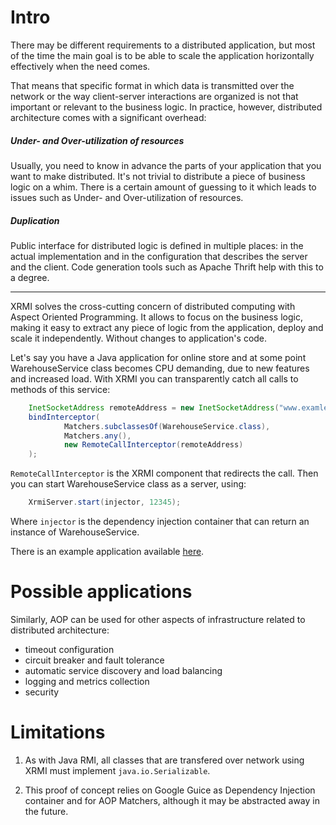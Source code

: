 # Intro

There may be different requirements to a distributed application, but most of the time the main goal is to be able to scale the application horizontally effectively when the need comes. 

That means that specific format in which data is transmitted over the network or the way client-server interactions are organized is not that important or relevant to the business logic. In practice, however, distributed architecture comes with a significant overhead:

##### Under- and Over-utilization of resources

Usually, you need to know in advance the parts of your application that you want to make distributed. It's not trivial to distribute a piece of business logic on a whim. There is a certain amount of guessing to it which leads to issues such as Under- and Over-utilization of resources.

##### Duplication

Public interface for distributed logic is defined in multiple places: in the actual implementation and  in the configuration that describes the server and the client.
Code generation tools such as Apache Thrift help with this to a degree.

---

XRMI solves the cross-cutting concern of distributed computing with Aspect Oriented Programming. It allows to focus on the business logic, making it easy to extract any piece of logic from the application, deploy and scale it independently. Without changes to application's code.

Let's say you have a Java application for online store and at some point WarehouseService class becomes CPU demanding, due to new features and increased load. With XRMI you can transparently catch all calls to methods of this service:

```java
    InetSocketAddress remoteAddress = new InetSocketAddress("www.examle.com", 12345);
    bindInterceptor(
            Matchers.subclassesOf(WarehouseService.class),
            Matchers.any(),
            new RemoteCallInterceptor(remoteAddress)
    );
```

`RemoteCallInterceptor` is the XRMI component that redirects the call. Then you can start WarehouseService class as a server, using:

```java
    XrmiServer.start(injector, 12345);
```

Where `injector` is the dependency injection container that can return an instance of WarehouseService.

There is an example application available [here](https://github.com/lcf/xrmi-demo).

# Possible applications

Similarly, AOP can be used for other aspects of infrastructure related to distributed architecture:

- timeout configuration 
- circuit breaker and fault tolerance
- automatic service discovery and load balancing
- logging and metrics collection 
- security
 
# Limitations

1. As with Java RMI, all classes that are transfered over network using XRMI must implement `java.io.Serializable`.

2. This proof of concept relies on Google Guice as Dependency Injection container and for AOP Matchers, although it may be abstracted away in the future.
